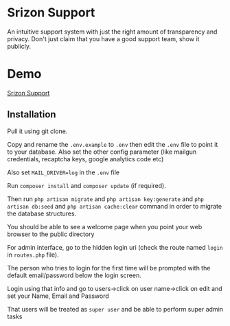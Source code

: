 # Srizon Support

An intuitive support system with just the right amount of transparency and privacy. 
Don't just claim that you have a good support team, show it publicly.

# Demo
[Srizon Support](https://www.srizon.com/support/)

## Installation

Pull it using git clone. 

Copy and rename the `.env.example` to `.env` then edit the `.env` file to point it to your database. Also set the other config parameter (like mailgun credentials, recaptcha keys, google analytics code etc)

Also set `MAIL_DRIVER=log` in the `.env` file

Run `composer install` and `composer update` (if required).

Then run `php artisan migrate` and `php artisan key:generate` and `php artisan db:seed` and `php artisan cache:clear` command in order to migrate the database structures.

You should be able to see a welcome page when you point your web browser to the public directory

For admin interface, go to the hidden login uri (check the route named `login` in `routes.php` file).

The person who tries to login for the first time will be prompted with the default email/password below the login screen.

Login using that info and go to users->click on user name->click on edit and set your Name, Email and Password

That users will be treated as `super user` and be able to perform super admin tasks
